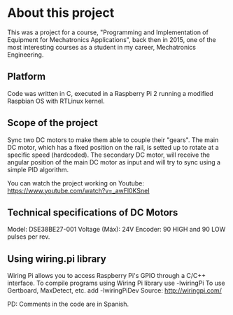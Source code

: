 # About this project
This was a project for a course, "Programming and Implementation of Equipment for Mechatronics Applications", back then in 2015, one of the most interesting courses as a student in my career, Mechatronics Engineering.

## Platform
Code was written in C, executed in a Raspberry Pi 2 running a modified Raspbian OS with RTLinux kernel.

## Scope of the project
Sync two DC motors to make them able to couple their "gears".
The main DC motor, which has a fixed position on the rail, is setted up to rotate at a specific speed (hardcoded).
The secondary DC motor, will receive the angular position of the main DC motor as input and will try to sync using a simple PID algorithm.

You can watch the project working on Youtube: https://www.youtube.com/watch?v=_awFl0KSneI

## Technical specifications of DC Motors
Model: DSE38BE27-001
Voltage (Máx): 24V
Encoder: 90 HIGH and 90 LOW pulses per rev.

## Using wiring.pi library
Wiring Pi allows you to access Raspberry Pi's GPIO through a C/C++ interface.
To compile programs using Wiring Pi library use -lwiringPi
To use Gertboard, MaxDetect, etc. add -lwiringPiDev
Source: http://wiringpi.com/

PD: Comments in the code are in Spanish.